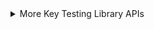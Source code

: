 <details>
  <summary>More Key Testing Library APIs</summary>


### toBe() and toEqual()


```javascript

describe('',() => {
    it('should return an array of number values if an array of string number values is provided',() => {
        const numberValues = ['1', '2'];

        const cleanedNumbers = cleanNumbers(numberValues);

        // expect(cleanedNumbers).toBe([1,2])
        //결과 값은 [1,2] , [1,2] 보기엔 같지만, 자스크립트에서는 참조타입이기 때문에 다르게 취급한다. 이럴때는 toEqual()을 사용하여 값이 같은지 비교해야한다
        //The result is [1, 2] and [1, 2]. Although they appear the same, in JavaScript, they are treated differently because they are reference types. In this case, you should use toEqual() to compare their values.

        expect(cleanedNumbers).toEqual([1,2])
    })
})

```
### async test



#### test example
```javascript
export function generateToken(userEmail, doneFn){
  jwt.sign({email: userEmail}, 'sevret123', doneFn)
}

export function  generateTokenPromise(userEmail) {
  const promise = new Promise(( resolve, reject ) => {
      jwt.sign({email: userEmail}, 'sevret123', (error, token) => {
        if (error) {
          reject(error)
        } else {
          resolve(token)
        }
      } )
  })
}

```

#### test
```javascript
import { it } from 'vitest';

it('should generate a token value', (done) => {
  const testUserEmail = 'test@test.com';
  
  generateToken(testUserEamil, (err, token) => {
    expect(token).toBeDefined();
    done();
  })
})

```

- 여기서 done()은 테스트를 수행할 콜백 함수를 인자로 받는다. 비동기 테스트가 끝났을을 알리는 콜백 할수이다
- toBedefined()는 매처 중 하나로, 주어진 값이 절의 되어 있는지 확인하는데 사용된다. 즉, 검사할 변수가 undefined가 아닌지 체크하고, 변수에 값이 할당되었거나, 함수의 반환값이 있을경우 매처를 통과한다 반대로, value가 null, 숫자, 문자열, 객체 등 어떤 값이든 undefined가 아니면 테스트는 통과하게 된다 
- done 함수는 Jest나 Vitest와 같은 테스트 프레임워크에서 제공되는 기능이지만, 직접적으로 정의되지는 않는다. 대신, 테스트 함수의 두 번째 인자로 자동으로 제공되는 콜백이다.


#### async test : if a return value is existed


```javascript

import { it } from 'vitest';

it('should generate a token value', (done) => {
  const testUserEmail = 'test@test.com';
  
  generateToken(testUserEamil, (err, token) => {
    
    try {
      expect(token).toBeDefined();
      //or
      expect(token).toBe(2);
      done();
    } catch (err) {
      done();
    }
    
  })
})

```

1. toBe()
- 특정한 값과 정확히 일치하는지 검사한다.
- 사용 예: 비동기 함수가 예상하는 특정 값을 반환할 때 유용하다.
- 예를 들어, generateToken 함수가 사용자 이메일에 대해 특정한 토큰 값을 생성해야 한다고 가정하자. 이 경우, 생성된 토큰이 예상하는 값인지 확인하려면 toBe를 사용할 수 있다.

2. toBeDefined()
- 값이 undefined가 아닌지 확인 확인한다.
- 사용 예: 비동기 함수가 정상적으로 값을 반환했는지 여부를 확인하고 싶을 때 유용하다. 즉, 반환된 값이 존재해야 할 때 사용한다.
- 사용 상황: 예를 들어, 사용자의 이메일로부터 생성된 토큰이 반드시 존재해야 한다면 toBeDefined를 사용하여 값이 정의되어 있는지 체크할 수 있다.
</details>
